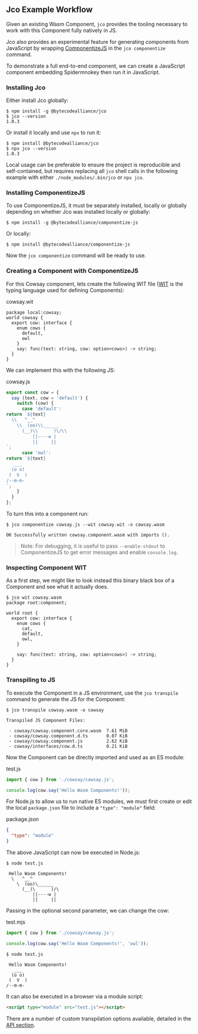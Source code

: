 ## Jco Example Workflow

Given an existing Wasm Component, `jco` provides the tooling necessary to work with this Component fully natively in JS.

Jco also provides an experimental feature for generating components from JavaScript by wrapping [ComponentizeJS](https://github.com/bytecodealliance/ComponentizeJS) in the `jco componentize` command.

To demonstrate a full end-to-end component, we can create a JavaScript component embedding Spidermnokey then run it in JavaScript.

### Installing Jco

Either install Jco globally:

```shell
$ npm install -g @bytecodealliance/jco
$ jco --version
1.0.3
```

Or install it locally and use `npx` to run it:

```shell
$ npm install @bytecodealliance/jco
$ npx jco --version
1.0.3
```

Local usage can be preferable to ensure the project is reproducible and self-contained, but requires
replacing all `jco` shell calls in the following example with either `./node_modules/.bin/jco` or `npx jco`.

### Installing ComponentizeJS

To use ComponentizeJS, it must be separately installed, locally or globally depending on whether Jco was installed locally or globally:

```shell
$ npm install -g @bytecodealliance/componentize-js
```

Or locally:

```shell
$ npm install @bytecodealliance/componentize-js
```

Now the `jco componentize` command will be ready to use.

### Creating a Component with ComponentizeJS

For this Cowsay component, lets create the following WIT file ([WIT](https://github.com/WebAssembly/component-model/blob/main/design/mvp/WIT.md) is the typing language used for defining Components):

cowsay.wit
```wit
package local:cowsay;
world cowsay {
  export cow: interface {
    enum cows {
      default,
      owl
    }
    say: func(text: string, cow: option<cows>) -> string;
  }
}
```

We can implement this with the following JS:

cowsay.js
```js
export const cow = {
  say (text, cow = 'default') {
    switch (cow) {
      case 'default':
return `${text}
  \\   ^__^
    \\  (oo)\\______
      (__)\\      )\/\\
          ||----w |
          ||     ||
`;
      case 'owl':
return `${text}
   ___
  (o o)
 (  V  )
/--m-m-
`;
    }
  }
};
```

To turn this into a component run:

```shell
$ jco componentize cowsay.js --wit cowsay.wit -o cowsay.wasm

OK Successfully written cowsay.component.wasm with imports ().
```

> Note: For debugging, it is useful to pass `--enable-stdout` to ComponentizeJS to get error messages and enable `console.log`.

### Inspecting Component WIT

As a first step, we might like to look instead this binary black box of a Component and see what it actually does.

```shell
$ jco wit cowsay.wasm
package root:component;

world root {
  export cow: interface {
    enum cows {
      cat,
      default,
      owl,
    }

    say: func(text: string, cow: option<cows>) -> string;
  }
}
```

### Transpiling to JS

To execute the Component in a JS environment, use the `jco transpile` command to generate the JS for the Component:

```shell
$ jco transpile cowsay.wasm -o cowsay

Transpiled JS Component Files:

 - cowsay/cowsay.component.core.wasm  7.61 MiB
 - cowsay/cowsay.component.d.ts       0.07 KiB
 - cowsay/cowsay.component.js         2.62 KiB
 - cowsay/interfaces/cow.d.ts         0.21 KiB
```

Now the Component can be directly imported and used as an ES module:

test.js
```js
import { cow } from './cowsay/cowsay.js';

console.log(cow.say('Hello Wasm Components!'));
```

For Node.js to allow us to run native ES modules, we must first create or edit the local `package.json` file to include a `"type": "module"` field:

package.json
```json
{
  "type": "module"
}
```

The above JavaScript can now be executed in Node.js:

```shell
$ node test.js

 Hello Wasm Components!
  \   ^__^
    \  (oo)\______
      (__)\      )/\
          ||----w |
          ||     ||
```

Passing in the optional second parameter, we can change the cow:

test.mjs
```js
import { cow } from './cowsay/cowsay.js';

console.log(cow.say('Hello Wasm Components!', 'owl'));
```

```shell
$ node test.js

 Hello Wasm Components!
   ___
  (o o)
 (  V  )
/--m-m-
```

It can also be executed in a browser via a module script:

```html
<script type="module" src="test.js"></script>
```

There are a number of custom transpilation options available, detailed in the [API section](README.md#API).
